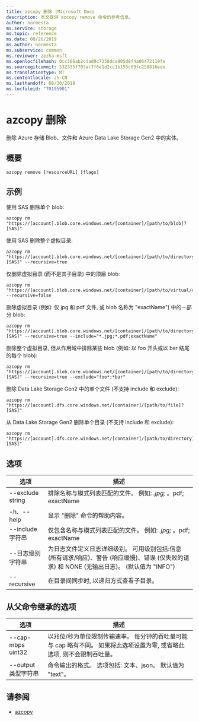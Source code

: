 ```yaml
---
title: azcopy 删除 |Microsoft Docs
description: 本文提供 azcopy remove 命令的参考信息。
author: normesta
ms.service: storage
ms.topic: reference
ms.date: 08/26/2019
ms.author: normesta
ms.subservice: common
ms.reviewer: zezha-msft
ms.openlocfilehash: 0cc366ab2cdad9c7258dca905d8f4a06472119fe
ms.sourcegitcommit: 532335f703ac7f6e1d2cc1b155c69fc258816ede
ms.translationtype: MT
ms.contentlocale: zh-CN
ms.lasthandoff: 08/30/2019
ms.locfileid: "70195901"
---
```

# <a name="azcopy-remove"></a>azcopy 删除

删除 Azure 存储 Blob、文件和 Azure Data Lake Storage Gen2 中的实体。

## <a name="synopsis"></a>概要

```azcopy
azcopy remove [resourceURL] [flags]
```

## <a name="examples"></a>示例

使用 SAS 删除单个 blob:

```azcopy
azcopy rm "https://[account].blob.core.windows.net/[container]/[path/to/blob]?[SAS]"
```

使用 SAS 删除整个虚拟目录:

```azcopy
azcopy rm "https://[account].blob.core.windows.net/[container]/[path/to/directory]?[SAS]" --recursive=true
```

仅删除虚拟目录 (而不是其子目录) 中的顶层 blob:

```azcopy
azcopy rm "https://[account].blob.core.windows.net/[container]/[path/to/virtual/dir]" --recursive=false
```

删除虚拟目录 (例如: 仅 jpg 和 pdf 文件, 或 blob 名称为 "exactName") 中的一部分 blob:

```azcopy
azcopy rm "https://[account].blob.core.windows.net/[container]/[path/to/directory]?[SAS]" --recursive=true --include="*.jpg;*.pdf;exactName"
```

删除整个虚拟目录, 但从作用域中排除某些 blob (例如: 以 foo 开头或以 bar 结尾的每个 blob):

```azcopy
azcopy rm "https://[account].blob.core.windows.net/[container]/[path/to/directory]?[SAS]" --recursive=true --exclude="foo*;*bar"
```

删除 Data Lake Storage Gen2 中的单个文件 (不支持 include 和 exclude):

```azcopy
azcopy rm "https://[account].dfs.core.windows.net/[container]/[path/to/file]?[SAS]"
```

从 Data Lake Storage Gen2 删除单个目录 (不支持 include 和 exclude):

```azcopy
azcopy rm "https://[account].dfs.core.windows.net/[container]/[path/to/directory]?[SAS]"
```

## <a name="options"></a>选项

|选项|描述|
|--|--|
|--exclude string|排除名称与模式列表匹配的文件。 例如: *.jpg;* 。pdf; exactName|
|-h、--help|显示 "删除" 命令的帮助内容。|
|--include 字符串|仅包含名称与模式列表匹配的文件。 例如: *.jpg;* 。pdf; exactName|
|--日志级别字符串|为日志文件定义日志详细级别。 可用级别包括:信息 (所有请求/响应)、警告 (响应缓慢)、错误 (仅失败的请求) 和 NONE (无输出日志)。 (默认值为 "INFO")|
|--recursive|在目录间同步时, 以递归方式查看子目录。|

## <a name="options-inherited-from-parent-commands"></a>从父命令继承的选项

|选项|描述|
|---|---|
|--cap-mbps uint32|以兆位/秒为单位限制传输速率。 每分钟的吞吐量可能与 cap 略有不同。 如果将此选项设置为零, 或省略此选项, 则不会限制吞吐量。|
|--output 类型字符串|命令输出的格式。 选项包括: 文本、json。 默认值为 "text"。|

## <a name="see-also"></a>请参阅

- [azcopy](storage-ref-azcopy.md)
